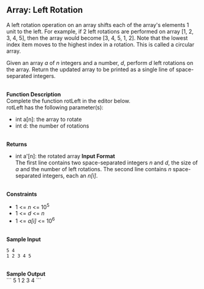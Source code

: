 
## Array: Left Rotation
A left rotation operation on an array shifts each of the array's elements 1 unit to the left. For example, if 2 left rotations are performed on array [1, 2, 3, 4, 5], then the array would become [3, 4, 5, 1, 2]. Note that the lowest index item moves to the highest index in a rotation. This is called a circular array.

Given an array <i>a</i> of <i>n</i> integers and a number, <i>d</i>, perform <i>d</i> left rotations on the array. Return the updated array to be printed as a single line of space-separated integers.<br/><br/>

<b>Function Description</b><br/>
Complete the function rotLeft in the editor below.<br/>
rotLeft has the following parameter(s):<br/>
- int a[n]: the array to rotate<br/>
- int d: the number of rotations<br/><br/>

<b>Returns</b><br/>
- int a'[n]: the rotated array
<b>Input Format</b><br/>
The first line contains two space-separated integers <i>n</i> and <i>d</i>, the size of <i>a</i> and the number of left rotations.
The second line contains <i>n</i> space-separated integers, each an <i>n[i]</i>.<br/><br/>

<b>Constraints</b><br/>
- 1 <=<i> n </i><= 10<sup>5</sup>
- 1 <=<i> d </i><= <i> n </i>
- 1 <=<i> a[i] </i><= 10<sup>6</sup><br/><br/>

<b>Sample Input</b><br/>
```
5 4
1 2 3 4 5
```
<br/>
<b>Sample Output</b><br/>
```
5 1 2 3 4
```
